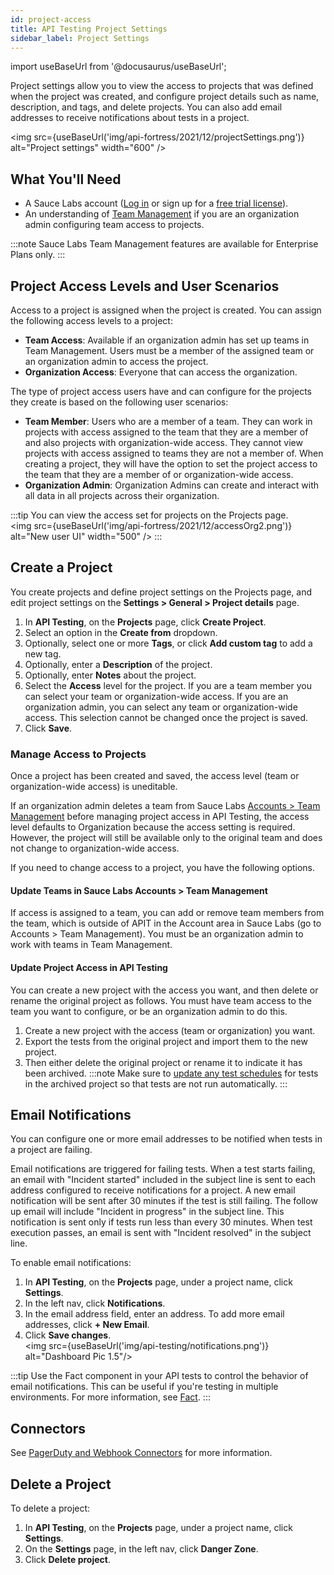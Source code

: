 ```yaml
---
id: project-access
title: API Testing Project Settings
sidebar_label: Project Settings
---
```


import useBaseUrl from '@docusaurus/useBaseUrl';

Project settings allow you to view the access to projects that was defined when the project was created, and configure project details such as name, description, and tags, and delete projects. You can also add email addresses to receive notifications about tests in a project.

<img src={useBaseUrl('img/api-fortress/2021/12/projectSettings.png')} alt="Project settings" width="600" />

## What You'll Need

- A Sauce Labs account ([Log in](https://accounts.saucelabs.com/am/XUI/#login/) or sign up for a [free trial license](https://saucelabs.com/sign-up)).
- An understanding of [Team Management](/basics/acct-team-mgmt/managing-user-info/) if you are an organization admin configuring team access to projects.

:::note
Sauce Labs Team Management features are available for <span className="sauceDBlue">Enterprise Plans only</span>.
:::

## Project Access Levels and User Scenarios

Access to a project is assigned when the project is created. You can assign the following access levels to a project:

- **Team Access**: Available if an organization admin has set up teams in Team Management. Users must be a member of the assigned team or an organization admin to access the project.
- **Organization Access**: Everyone that can access the organization.

The type of project access users have and can configure for the projects they create is based on the following user scenarios:

- **Team Member**: Users who are a member of a team. They can work in projects with access assigned to the team that they are a member of and also projects with organization-wide access. They cannot view projects with access assigned to teams they are not a member of. When creating a project, they will have the option to set the project access to the team that they are a member of or organization-wide access.
- **Organization Admin**: Organization Admins can create and interact with all data in all projects across their organization.

:::tip
You can view the access set for projects on the Projects page.<br/><img src={useBaseUrl('img/api-fortress/2021/12/accessOrg2.png')} alt="New user UI" width="500" />
:::

## Create a Project

You create projects and define project settings on the Projects page, and edit project settings on the **Settings > General > Project details** page.

1. In **API Testing**, on the **Projects** page, click **Create Project**.
1. Select an option in the **Create from** dropdown.
1. Optionally, select one or more **Tags**, or click **Add custom tag** to add a new tag.
1. Optionally, enter a **Description** of the project.
1. Optionally, enter **Notes** about the project.
1. Select the **Access** level for the project. If you are a team member you can select your team or organization-wide access. If you are an organization admin, you can select any team or organization-wide access. This selection cannot be changed once the project is saved.
1. Click **Save**.

### Manage Access to Projects

Once a project has been created and saved, the access level (team or organization-wide access) is uneditable.

If an organization admin deletes a team from Sauce Labs [Accounts > Team Management](/basics/acct-team-mgmt/managing-user-info/) before managing project access in API Testing, the access level defaults to Organization because the access setting is required. However, the project will still be available only to the original team and does not change to organization-wide access.

If you need to change access to a project, you have the following options.

#### Update Teams in Sauce Labs Accounts > Team Management

If access is assigned to a team, you can add or remove team members from the team, which is outside of APIT in the Account area in Sauce Labs (go to Accounts > Team Management). You must be an organization admin to work with teams in Team Management.

#### Update Project Access in API Testing

You can create a new project with the access you want, and then delete or rename the original project as follows. You must have team access to the team you want to configure, or be an organization admin to do this.

1.  Create a new project with the access (team or organization) you want.
2.  Export the tests from the original project and import them to the new project.
3.  Then either delete the original project or rename it to indicate it has been archived.
    :::note
    Make sure to [update any test schedules](/api-testing/schedule-test/) for tests in the archived project so that tests are not run automatically.
    :::

## Email Notifications

You can configure one or more email addresses to be notified when tests in a project are failing.

Email notifications are triggered for failing tests. When a test starts failing, an email with "Incident started" included in the subject line is sent to each address configured to receive notifications for a project. A new email notification will be sent after 30 minutes if the test is still failing. The follow up email will include "Incident in progress" in the subject line. This notification is sent only if tests run less than every 30 minutes. When test execution passes, an email is sent with "Incident resolved" in the subject line.

To enable email notifications:

1. In **API Testing**, on the **Projects** page, under a project name, click **Settings**.
2. In the left nav, click **Notifications**.
3. In the email address field, enter an address. To add more email addresses, click **+ New Email**.
4. Click **Save changes**.
   <br/><img src={useBaseUrl('img/api-testing/notifications.png')} alt="Dashboard Pic 1.5"/>

:::tip
Use the Fact component in your API tests to control the behavior of email notifications. This can be useful if you're testing in multiple environments. For more information, see [Fact](/api-testing/composer/other-components/#fact).
:::

## Connectors

See [PagerDuty and Webhook Connectors](/api-testing/integrations/pagerduty-webhooks/) for more information.

## Delete a Project

To delete a project:

1. In **API Testing**, on the **Projects** page, under a project name, click **Settings**.
2. On the **Settings** page, in the left nav, click **Danger Zone**.
3. Click **Delete project**.
